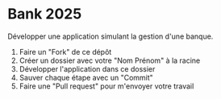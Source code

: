 # Bank 2025

Développer une application simulant la gestion d'une banque.

1. Faire un "Fork" de ce dépôt
2. Créer un dossier avec votre "Nom Prénom" à la racine
3. Développer l'application dans ce dossier
4. Sauver chaque étape avec un "Commit" 
5. Faire une "Pull request" pour m'envoyer votre travail
